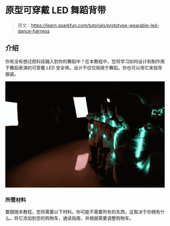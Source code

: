 # 原型可穿戴 LED 舞蹈背带

> 原文：<https://learn.sparkfun.com/tutorials/prototype-wearable-led-dance-harness>

## 介绍

你有没有想过把科技融入到你的舞蹈中？在本教程中，您将学习如何设计和制作用于舞蹈表演的可穿戴 LED 安全带。设计不仅仅局限于舞蹈。你也可以用它来指导服装。

[![Dress Rehearsal with LED Straps](img/2512ece6f80bfa5bc2c9ec2be5e6013a.png)](https://cdn.sparkfun.com/assets/learn_tutorials/4/6/4/Minions_LED_Costume.jpg)

### 所需材料

要跟随本教程，您将需要以下材料。你可能不需要所有的东西，这取决于你拥有什么。将它添加到您的购物车，通读指南，并根据需要调整购物车。